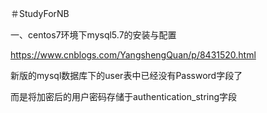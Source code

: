 ＃StudyForNB


一、centos7环境下mysql5.7的安装与配置


https://www.cnblogs.com/YangshengQuan/p/8431520.html

新版的mysql数据库下的user表中已经没有Password字段了

而是将加密后的用户密码存储于authentication_string字段

